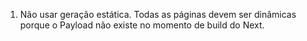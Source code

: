 1. Não usar geração estática. Todas as páginas devem ser dinâmicas porque o Payload não existe no momento de build do Next.